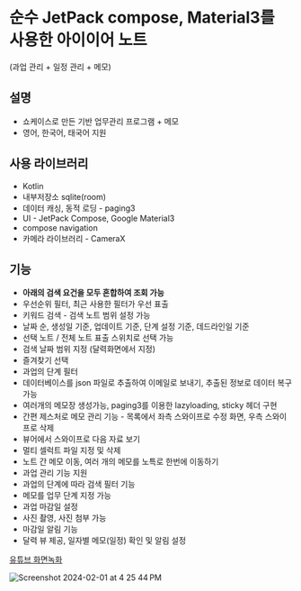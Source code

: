 # 순수 JetPack compose, Material3를 사용한 아이이어 노트
(과업 관리 + 일정 관리 + 메모)
## 설명
* 쇼케이스로 만든 기반 업무관리 프로그램 + 메모
* 영어, 한국어, 태국어 지원

## 사용 라이브러리
* Kotlin
* 내부저장소 sqlite(room)
* 데이터 캐싱, 동적 로딩 - paging3
* UI - JetPack Compose, Google Material3
* compose navigation
* 카메라 라이브러리 - CameraX 

## 기능
* __아래의 검색 요건을 모두 혼합하여 조회 가능__
* 우선순위 필터, 최근 사용한 필터가 우선 표출
* 키워드 검색 - 검색 노트 범위 설정 가능
* 날짜 순, 생성일 기준, 업데이트 기준, 단계 설정 기준, 데드라인일 기준
* 선택 노트 / 전체 노트 표출 스위치로 선택 가능
* 검색 날짜 범위 지정 (달력화면에서 지정)
* 즐겨찾기 선택
* 과업의 단계 필터
* 데이터베이스를 json 파일로 추출하여 이메일로 보내기, 추출된 정보로 데이터 복구 가능
* 여러개의 메모장 생성가능, paging3를 이용한 lazyloading, sticky 헤더 구현
* 간편 제스처로 메모 관리 기능 - 목록에서 좌측 스와이프로 수정 화면, 우측 스와이프로 삭제
* 뷰어에서 스와이프로 다음 자료 보기
* 멀티 셀럭트 파일 지정 및 삭제
* 노트 간 메모 이동, 여러 개의 메모를 노특로 한번에 이동하기
* 과업 관리 기능 지원
* 과업의 단계에 따라 검색 필터 기능
* 메모를 업무 단계 지정 가능
* 과업 마감일 설정
* 사진 촬영, 사진 첨부 가능
* 마감일 알림 기능
* 달력 뷰 제공, 일자별 메모(일정) 확인 및 알림 설정

[유튜브 화면녹화](https://www.youtube.com/watch?v=b6Fc3ctLHdg)

![Screenshot 2024-02-01 at 4 25 44 PM](https://github.com/pilseong/todocompose/assets/19240446/325e7a82-446e-41ac-9205-a85b2909bfc1)
